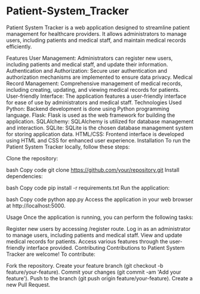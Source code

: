 
# Patient-System_Tracker
Patient System Tracker is a web application designed to streamline patient management for healthcare providers. It allows administrators to manage users, including patients and medical staff, and maintain medical records efficiently.

Features
User Management: Administrators can register new users, including patients and medical staff, and update their information.
Authentication and Authorization: Secure user authentication and authorization mechanisms are implemented to ensure data privacy.
Medical Record Management: Comprehensive management of medical records, including creating, updating, and viewing medical records for patients.
User-friendly Interface: The application features a user-friendly interface for ease of use by administrators and medical staff.
Technologies Used
Python: Backend development is done using Python programming language.
Flask: Flask is used as the web framework for building the application.
SQLAlchemy: SQLAlchemy is utilized for database management and interaction.
SQLite: SQLite is the chosen database management system for storing application data.
HTML/CSS: Frontend interface is developed using HTML and CSS for enhanced user experience.
Installation
To run the Patient System Tracker locally, follow these steps:

Clone the repository:

bash
Copy code
git clone https://github.com/your/repository.git
Install dependencies:

bash
Copy code
pip install -r requirements.txt
Run the application:

bash
Copy code
python app.py
Access the application in your web browser at http://localhost:5000.

Usage
Once the application is running, you can perform the following tasks:

Register new users by accessing /register route.
Log in as an administrator to manage users, including patients and medical staff.
View and update medical records for patients.
Access various features through the user-friendly interface provided.
Contributing
Contributions to Patient System Tracker are welcome! To contribute:

Fork the repository.
Create your feature branch (git checkout -b feature/your-feature).
Commit your changes (git commit -am 'Add your feature').
Push to the branch (git push origin feature/your-feature).
Create a new Pull Request.
